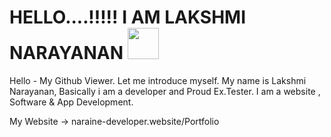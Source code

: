 <h1>HELLO....!!!!! I AM LAKSHMI NARAYANAN <img src="https://i.giphy.com/H83F4AfL798AmtKXIL.webp" width="50"></h1>

Hello - My Github Viewer. Let me introduce myself. 
My name is Lakshmi Narayanan, Basically i am a developer and Proud Ex.Tester.
I am a website , Software & App Development.

My Website -> naraine-developer.website/Portfolio 

